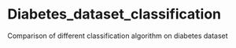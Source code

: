 # Diabetes_dataset_classification
Comparison of different classification algorithm on diabetes dataset
